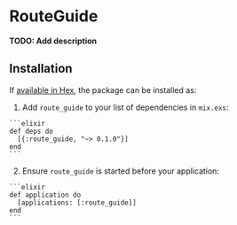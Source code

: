 # RouteGuide

**TODO: Add description**

## Installation

If [available in Hex](https://hex.pm/docs/publish), the package can be installed as:

  1. Add `route_guide` to your list of dependencies in `mix.exs`:

    ```elixir
    def deps do
      [{:route_guide, "~> 0.1.0"}]
    end
    ```

  2. Ensure `route_guide` is started before your application:

    ```elixir
    def application do
      [applications: [:route_guide]]
    end
    ```

